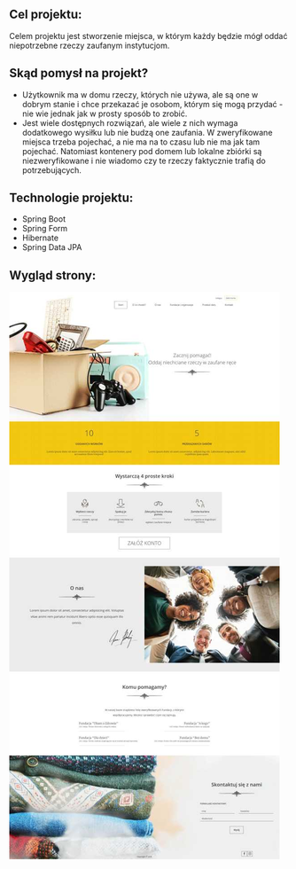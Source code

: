 ## Cel projektu:
Celem projektu jest stworzenie miejsca, w którym każdy będzie mógł oddać niepotrzebne rzeczy zaufanym instytucjom.

## Skąd pomysł na projekt?

-  Użytkownik ma w domu rzeczy, których nie używa, ale są  one w dobrym stanie i chce przekazać je osobom, którym się mogą przydać - nie wie jednak jak w prosty sposób to zrobić.
- Jest wiele dostępnych rozwiązań, ale wiele z nich wymaga dodatkowego wysiłku lub nie budzą one zaufania.
W zweryfikowane miejsca trzeba pojechać, a nie ma na to czasu lub nie ma jak tam pojechać. Natomiast kontenery pod domem lub lokalne zbiórki są niezweryfikowane i nie wiadomo czy te rzeczy faktycznie trafią do potrzebujących. 

## Technologie projektu:
- Spring Boot
- Spring Form
- Hibernate
- Spring Data JPA
## Wygląd strony:
![Layout strony](src/main/webapp/resources/images/layout_page.jpg)